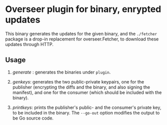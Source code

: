# Overseer plugin for binary, enrypted updates
This binary generates the updates for the given binary,
and the `./fetcher` package is a drop-in replacement
for overseer.Fetcher, to download these updates through HTTP.

## Usage
1. *generate <mybin>*: generates the binaries under `plugin`.

1. *genkeys*: generates the two public-private keypairs, one for the publisher
(encrypting the diffs and the binary, and also signing the manifest), and
one for the consumer (which should be included with the binary).

1. *printkeys*: prints the publisher's public- and the consumer's private key,
to be included in the binary. The `--go-out` option modifies the output to
be Go source code.
